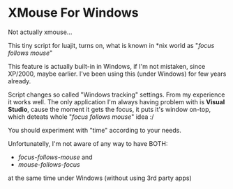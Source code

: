 XMouse For Windows
==================

Not actually xmouse...

This tiny script for luajit, turns on, what is known in \*nix world as "*focus follows mouse*"

This feature is actually built-in in Windows, if I'm not mistaken, since XP/2000, maybe earlier. I've been using this (under Windows) for few years already.

Script changes so called "Windows tracking" settings. From my experience it works well. The only application I'm always having problem with is **Visual Studio**, cause the moment it gets the focus, it puts it's window on-top, which deteats whole "*focus follows mouse*" idea :/

You should experiment with "time" according to your needs.

Unfortunatelly, I'm not aware of any way to have BOTH:
 * *focus-follows-mouse* and
 * *mouse-follows-focus*

at the same time under Windows (without using 3rd party apps)

